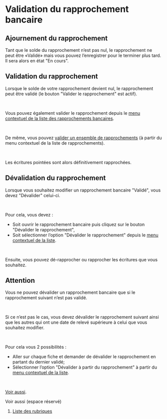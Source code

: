 # Validation du rapprochement bancaire



## Ajournement du rapprochement


Tant que le solde du rapprochement n’est pas nul, le rapprochement ne 
 peut être «Validé» mais vous pouvez l’enregistrer pour le terminer plus 
 tard. Il sera alors en état "En cours".


## Validation du rapprochement


Lorsque le solde de votre rapprochement devient nul, le rapprochement 
 peut être validé (le bouton "Valider le rapprochement" est actif).


 


Vous pouvez également valider le rapprochement depuis le [menu contextuel 
 de la liste des rapprochements bancaires](../2/ListeRapprochementsBancaires.md).


 


De même, vous pouvez [valider 
 un ensemble de rapprochements](../2/ListeRapprochementsBancaires.md) (à partir du menu contextuel de la liste 
 de rapprochements).


 


Les écritures pointées sont alors définitivement rapprochées.


## Dévalidation du rapprochement


Lorsque vous souhaitez modifier un rapprochement bancaire "Validé", 
 vous devez "Dévalider" celui-ci.


 


Pour cela, vous devez :


* Soit ouvrir 
 le rapprochement bancaire puis cliquez sur le bouton "Dévalider 
 le rapprochement",
* Soit sélectionner l’option "Dévalider le rapprochement" 
 depuis le [menu 
 contextuel de la liste](../2/ListeRapprochementsBancaires.md).


 


Ensuite, vous pouvez dé-rapprocher ou rapprocher les écritures que vous 
 souhaitez.


## Attention


Vous ne pouvez dévalider un rapprochement bancaire que si le rapprochement 
 suivant n’est pas validé. 


 


Si ce n’est pas le cas, vous devez dévalider le rapprochement suivant 
 ainsi que les autres qui ont une date de relevé supérieure à celui que 
 vous souhaitez modifier.


 


Pour cela vous 2 possibilités :


* Aller sur chaque 
 fiche et demander de dévalider le rapprochement en partant du dernier 
 validé;
* Sélectionner l’option "Dévalider à 
 partir du rapprochement" à partir du [menu 
 contextuel de la liste](../2/ListeRapprochementsBancaires.md).


 


[Voir aussi](javascript:RelatedTopic0.Click()).


Voir aussi (espace réservé)
 

1. [Liste des rubriques](#)



